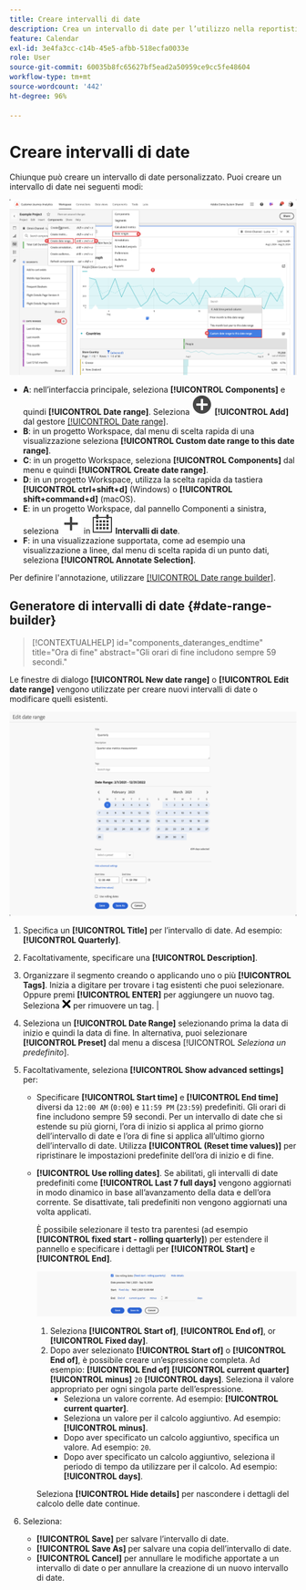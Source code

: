 ```yaml
---
title: Creare intervalli di date
description: Crea un intervallo di date per l’utilizzo nella reportistica.
feature: Calendar
exl-id: 3e4fa3cc-c14b-45e5-afbb-518ecfa0033e
role: User
source-git-commit: 60035b8fc65627bf5ead2a50959ce9cc5fe48604
workflow-type: tm+mt
source-wordcount: '442'
ht-degree: 96%

---
```


# Creare intervalli di date


Chiunque può creare un intervallo di date personalizzato. Puoi creare un intervallo di date nei seguenti modi:

![Creare un’annotazione](assets/create-date-range.png)

* **A**: nell’interfaccia principale, seleziona **[!UICONTROL Components]** e quindi **[!UICONTROL Date range]**. Seleziona ![AddCircle](/help/assets/icons/AddCircle.svg) **[!UICONTROL Add]** dal gestore [[!UICONTROL Date range]](/help/components/date-ranges/manage.md).
* **B**: in un progetto Workspace, dal menu di scelta rapida di una visualizzazione seleziona **[!UICONTROL Custom date range to this date range]**.
* **C**: in un progetto Workspace, seleziona **[!UICONTROL Components]** dal menu e quindi **[!UICONTROL Create date range]**.
* **D**: in un progetto Workspace, utilizza la scelta rapida da tastiera **[!UICONTROL ctrl+shift+d]** (Windows) o **[!UICONTROL shift+command+d]** (macOS).
* **E**: in un progetto Workspace, dal pannello Componenti a sinistra, seleziona ![Aggiungi](/help/assets/icons/Add.svg) in ![Calendario](/help/assets/icons/Calendar.svg) **Intervalli di date**.
* **F**: in una visualizzazione supportata, come ad esempio una visualizzazione a linee, dal menu di scelta rapida di un punto dati, seleziona **[!UICONTROL Annotate Selection]**.

Per definire l&#39;annotazione, utilizzare [[!UICONTROL Date range builder]](#annotation-builder).

<!-- Should we really mention API here. If so, we can do it all over the place in the docs...
| **Use the [Customer Journey Analytics Annotations API](https://developer.adobe.com/cja-apis/docs/endpoints/annotations/)** | The Customer Journey Analytics Annotations APIs allow you to create, update, or retrieve annotations programmatically through Adobe Developer. These APIs use the same data and methods that Adobe uses inside the product UI. |
-->


## Generatore di intervalli di date {#date-range-builder}

<!-- markdownlint-disable MD034 -->

>[!CONTEXTUALHELP]
>id="components_dateranges_endtime"
>title="Ora di fine"
>abstract="Gli orari di fine includono sempre 59 secondi."

<!-- markdownlint-enable MD034 -->




Le finestre di dialogo **[!UICONTROL New date range]** o **[!UICONTROL Edit date range]** vengono utilizzate per creare nuovi intervalli di date o modificare quelli esistenti.

![Finestra dei dettagli dell’annotazione con i campi e le opzioni descritti nella sezione successiva.](assets/edit-date-range.png)


1. Specifica un **[!UICONTROL Title]** per l’intervallo di date. Ad esempio: **[!UICONTROL Quarterly]**.
1. Facoltativamente, specificare una **[!UICONTROL Description]**.
1. Organizzare il segmento creando o applicando uno o più **[!UICONTROL Tags]**. Inizia a digitare per trovare i tag esistenti che puoi selezionare. Oppure premi **[!UICONTROL ENTER]** per aggiungere un nuovo tag. Seleziona ![CrossSize75](/help/assets/icons/CrossSize75.svg) per rimuovere un tag. |
1. Seleziona un **[!UICONTROL Date Range]** selezionando prima la data di inizio e quindi la data di fine.
In alternativa, puoi selezionare **[!UICONTROL Preset]** dal menu a discesa [!UICONTROL *Seleziona un predefinito*].

1. Facoltativamente, seleziona **[!UICONTROL Show advanced settings]** per:

   * Specificare **[!UICONTROL Start time]** e **[!UICONTROL End time]** diversi da `12:00 AM` (`0:00`) e `11:59 PM` (`23:59`) predefiniti. Gli orari di fine includono sempre 59 secondi. Per un intervallo di date che si estende su più giorni, l’ora di inizio si applica al primo giorno dell’intervallo di date e l’ora di fine si applica all’ultimo giorno dell’intervallo di date. Utilizza **[!UICONTROL (Reset time values)]** per ripristinare le impostazioni predefinite dell’ora di inizio e di fine.
   * **[!UICONTROL Use rolling dates]**. Se abilitati, gli intervalli di date predefiniti come **[!UICONTROL Last 7 full days]** vengono aggiornati in modo dinamico in base all’avanzamento della data e dell’ora corrente. Se disattivate, tali predefiniti non vengono aggiornati una volta applicati.

     È possibile selezionare il testo tra parentesi (ad esempio **[!UICONTROL fixed start - rolling quarterly]**) per estendere il pannello e specificare i dettagli per **[!UICONTROL Start]** e **[!UICONTROL End]**.

     ![Date continue](assets/rolliing-dates.png)

      1. Seleziona **[!UICONTROL Start of]**, **[!UICONTROL End of]**, or **[!UICONTROL Fixed day]**.
      1. Dopo aver selezionato **[!UICONTROL Start of]** o **[!UICONTROL End of]**, è possibile creare un’espressione completa. Ad esempio: **[!UICONTROL End of]** **[!UICONTROL current quarter]** **[!UICONTROL minus]** `20` **[!UICONTROL days]**. Seleziona il valore appropriato per ogni singola parte dell’espressione.
         * Seleziona un valore corrente. Ad esempio: **[!UICONTROL current quarter]**.
         * Seleziona un valore per il calcolo aggiuntivo. Ad esempio: **[!UICONTROL minus]**.
         * Dopo aver specificato un calcolo aggiuntivo, specifica un valore. Ad esempio: `20`.
         * Dopo aver specificato un calcolo aggiuntivo, seleziona il periodo di tempo da utilizzare per il calcolo. Ad esempio: **[!UICONTROL days]**.

     Seleziona **[!UICONTROL Hide details]** per nascondere i dettagli del calcolo delle date continue.

1. Seleziona:
   * **[!UICONTROL Save]** per salvare l’intervallo di date.
   * **[!UICONTROL Save As]** per salvare una copia dell’intervallo di date.
   * **[!UICONTROL Cancel]** per annullare le modifiche apportate a un intervallo di date o per annullare la creazione di un nuovo intervallo di date.


<!--


You can create a date range using either of the following two methods:

* Directly in a workspace project by clicking the '`+`' button next to the list of date range components on the left
* Within the date range manager

To create a date range in the date range manager:

1. Log in to [analytics.adobe.com](https://analytics.adobe.com) using your AdobeID credentials.
1. Navigate to [!UICONTROL Components] > [!UICONTROL Date Ranges].
1. Click the [!UICONTROL Add] button to open the modal window that creates a date range.

## Create a date range modal window

The modal window has four fields you can edit:

* **Date range**: The date range you want for this component.
* **Title**: The name you want for this component. The title is used in workspace projects.
* **Description**: The description you want for this component. The description is seen when clicking the ![i](../assets/i.png) icon.
* **Tags**: Use tags to organize your date ranges. A date range can belong to multiple tags.

## Selecting a date range

When clicking the date range in the modal window, you have several options:

* **Calendar**: Select the start and end date.
* **Use rolling dates**: Check this box if you want the date range to change as time goes on. Do not check this box if you want your date range to remain static.
* **Select preset**: Use this drop-down selection if you want a custom date range based on a range that Adobe offers by default. When you select a preset, you can further customize the date range to suit your needs. It does not affect the preset that Adobe offers.

## Rolling date ranges

If you want a rolling date range, you can customize when it rolls. You can control when the start and end dates roll independently of each other.

* **When the date starts**: Choose if the date starts at the beginning of a time period, at the end of a time period, or use a fixed day.
* **The time period to use**: Choose how often the date range rolls. You can have it roll every day, every week, every month, every quarter, or every year.
* **Offset**: Choose the offset of the date range. You can add or subtract days, weeks, months, quarters, or years.

## Rolling date examples

Some date ranges can be useful in certain reports.

Year-to-date:

```text
Start: Start of current year
End: End of current day
```

Last Thursday to this Thursday:

```text
Start: Start of current week minus 3 days
End: Start of current week plus 4 days
```

Fiscal year (for example, if a fiscal year starts in December)

```text
Start: Start of current year minus 1 month
End: End of current year minus 1 month
```


-->

